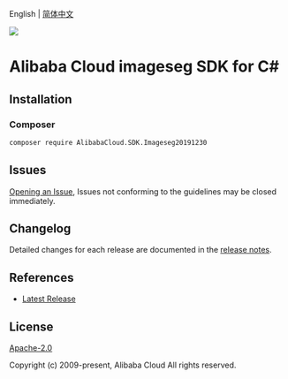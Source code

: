 English | [简体中文](README-CN.md)

![](https://aliyunsdk-pages.alicdn.com/icons/AlibabaCloud.svg)

# Alibaba Cloud imageseg SDK for C#

## Installation

### Composer

```bash
composer require AlibabaCloud.SDK.Imageseg20191230
```

## Issues

[Opening an Issue](https://github.com/aliyun/alibabacloud-csharp-sdk/issues/new), Issues not conforming to the guidelines may be closed immediately.

## Changelog

Detailed changes for each release are documented in the [release notes](./ChangeLog.md).

## References

* [Latest Release](https://github.com/aliyun/alibabacloud-csharp-sdk/)

## License

[Apache-2.0](http://www.apache.org/licenses/LICENSE-2.0)

Copyright (c) 2009-present, Alibaba Cloud All rights reserved.
